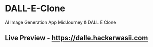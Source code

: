 # DALL-E-Clone
AI Image Generation App MidJourney &amp; DALL E Clone

## Live Preview - https://dalle.hackerwasii.com
